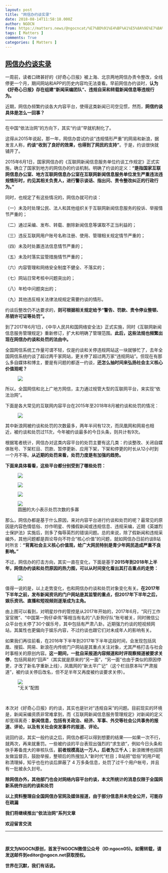 ```yaml
---
layout: post
title: "网信办约谈实录"
date: 2018-08-14T11:58:18.000Z
author: NGOCN
from: https://matters.news/@ngocncat/%E7%BD%91%E4%BF%A1%E5%8A%9E%E7%BA%A6%E8%B0%88%E5%AE%9E%E5%BD%95-bafybeid533fetmry4vrltjbwjvqorwmovz665kvclpshbewykkvqozohdm
tags: [ Matters ]
comments: True
categories: [ Matters ]
---
```

<!--1534247898000-->
[网信办约谈实录](https://matters.news/@ngocncat/%E7%BD%91%E4%BF%A1%E5%8A%9E%E7%BA%A6%E8%B0%88%E5%AE%9E%E5%BD%95-bafybeid533fetmry4vrltjbwjvqorwmovz665kvclpshbewykkvqozohdm)
------

<div>
<p>一周前，读者口碑甚好的《好奇心日报》被上海、北京两地网信办责令整改，全线停更一个月，期间网站和APP的历史内容均无法查看。早前网信办约谈时，<strong>认为《好奇心日报》存在组建“新闻采编团队”、违规自采和转载新闻信息等违规行为。</strong></p><p>近期，网信办频繁约谈各大内容平台，使得这类新闻已司空见惯，然而，<strong>网信约谈具体是怎么一回事？</strong></p><hr><p>在中国“依法治网”的方向下，其实“约谈”早就机制化了。</p><p>这得从2015年说起，那一年，网信办尝试约谈“违规情形严重”的网易和新浪，据发言人称，<strong>约谈“收到了良好的效果，也得到了网民的支持”</strong>。于是，约谈很快就铺开了。</p><p>2015年6月1日，国家网信办的《互联网新闻信息服务单位约谈工作规定》正式实施，确立了国家到地方的网信办的约谈机制。明确了约谈的定义：<strong>“是指国家互联网信息办公室、地方互联网信息办公室在互联网新闻信息服务单位发生严重违法违规情形时，约见其相关负责人，进行警示谈话、指出问、责令整改纠正的行政行为。”</strong></p><p>同时，也规定了有这些情况的，网信办就可约谈：</p><p>（一）未及时处理公民、法人和其他组织关于互联网新闻信息服务的投诉、举报情节严重的；</p><p>（二）通过采编、发布、转载、删除新闻信息等谋取不正当利益的；</p><p>（三）违反互联网用户账号名称注册、使用、管理相关规定情节严重的；</p><p>（四）未及时处置违法信息情节严重的；</p><p>（五）未及时落实监管措施情节严重的；</p><p>（六）内容管理和网络安全制度不健全、不落实的；</p><p>（七）网站日常考核中问题突出的；</p><p>（八）年检中问题突出的；</p><p>（九）其他违反相关法律法规规定需要约谈的情形。</p><p>约谈后整改仍不达要求的，<strong>则可根据相关规定给予“警告、罚款、责令停业整顿、吊销许可证等处罚”。</strong></p><p>到了2017年6月1日，《中华人民共和国网络安全法》正式实施，同时《互联网新闻信息服务管理规定》重新修订，扩大和明确了管理范围。<strong>此后，这些法规也频繁出现在网信办约谈和处罚的法由中。</strong></p><p>全国网信系统工作量可谓不轻，仅是约谈和关停违规网站这一块就够忙了，去年全国网信系统约谈了超过两千家网站，更关停了超过两万家“违规网站”。但现在有那么多自媒体和博主，要是有问题的都逐一约谈，<strong>还怎么抽时间来弘扬社会主义核心价值观呢？</strong></p><figure class="image"><img src="https://matters-server-production.s3-ap-southeast-1.amazonaws.com/embed/8db97d11-c6bf-4026-b935-69f07cc9ce78/c18fd550ce9b6eafb63e43bdf43fb89ab8dfe9a7465a036d3733787c4584a8b9.jpg" referrerpolicy="no-referrer"><figcaption><span></span></figcaption></figure><p>所以，全国网信和北上广地方网信，主力通过规管大型的互联网平台，来实现“依法治网”。</p><p>下面是各大常见的互联网内容平台在2015年至2018年8月被约谈和处罚的情况：</p><figure class="image"><img src="https://matters-server-production.s3-ap-southeast-1.amazonaws.com/embed/fecf7e38-75ac-4c4e-9ccc-c68a0df28d6b/e5785da4beddfaf610da8ce2db4bd1cc2fb563f992bcba4f5841864eed0671ac.jpg" referrerpolicy="no-referrer"><figcaption><span></span></figcaption></figure><p>其中新浪网被约谈和处罚的次数最多，两年半间有12次，而凤凰网和网易也相近，被约谈和处罚过11次，今年被约谈最多的今日头条，则共计有9次。</p><p>根据笔者统计，网信办对这类内容平台的处罚主要有这几类：约谈整改、关闭自媒体账号、下架栏目、罚款、暂停更新、应用下架，下架和停更的时长从12小时到一个月不等。<strong>从近期的处罚来看，处罚力度是有加强的趋势。</strong></p><p><strong>下面来具体看看，这些平台都分别受到了哪些处罚：</strong></p><figure class="image"><img src="https://matters-server-production.s3-ap-southeast-1.amazonaws.com/embed/6145859f-ef17-4c1e-ac09-47c2040f9b67/51abf144f72947e25236b842f93540aba5fa8359114c36fa3d2998498547d996.png" referrerpolicy="no-referrer"><figcaption><span></span></figcaption></figure><figure class="image"><img src="https://matters-server-production.s3-ap-southeast-1.amazonaws.com/embed/0b8fc2a6-bb2c-4944-bcc0-5ce0baf55199/f168016f5550981ae1bd2541662ccac94f0c181c054ce30d393bb0d2433746e8.png" referrerpolicy="no-referrer"><figcaption><span></span></figcaption></figure><figure class="image"><img src="https://matters-server-production.s3-ap-southeast-1.amazonaws.com/embed/00cb0dfa-9d2f-48e9-bb44-017deab22d64/4ce6e39b3a99b5d1790f773adaec77a603413c5d65cae18aba3cbb6afb6141b7.png" referrerpolicy="no-referrer"><figcaption><span></span></figcaption></figure><figure class="image"><img src="https://matters-server-production.s3-ap-southeast-1.amazonaws.com/embed/c3021ec6-c8cc-4095-9bc6-bdec5faa7356/debcfc38dd3f9f8b7701082ad7a658ce303b6318981e96bfbbb86abc7a5024f6.png" referrerpolicy="no-referrer"><figcaption><span>圆圈的大小表示处罚次数的多寡</span></figcaption></figure><p>那么，网信办都是基于什么原因，来对内容平台进行约谈和处罚的呢？最常见的原因是内容色情低俗、炒作明星、传播假新闻或违规信息、违规采编，近期《英雄烈士保护法》实施后，则多了侮辱英烈的错误问题。总的来说，除了假新闻和违规采编外，其他问题都是舆论导向不符合“核心价值”的问题，就如网信办日前约谈B站时所言：<strong>“背离社会主义核心价值观，给广大网民特别是青少年网民造成严重不良影响。”</strong></p><p>不过，网信办的打击方向，其实一直在变化，下面是基于<strong>2015年到2018年上半年，网信办约谈和处罚原因的热力图，可以从时间变化看出其打击重点的走势：</strong></p><figure class="image"><img src="https://matters-server-production.s3-ap-southeast-1.amazonaws.com/embed/e8f32389-d6f2-40b9-a79a-0d01bc14af07/f9d98821f79e97e427f2cb2e9ad3f743df80bfccc794754c85ecf835b2e0fe04.jpg" referrerpolicy="no-referrer"><figcaption><span></span></figcaption></figure><p>值得一说的是，以上走势变化，也和网信办约谈和处罚对象变化有关。<strong>在2017年下半年之前，发布新闻资讯的门户网站是其监管的重点，但2017年下半年之后，娱乐资讯、直播和短视频则逐渐成为主角。</strong></p><p>由上图可以看到，对明星炒作的管控是从2017年开始的，2017年6月，“风行工作室官微”、“中国第一狗仔卓伟”等相当有名的“八卦狗仔队”账号被关，同时微信公众平台也关停了30个娱乐号，其中包括有严肃八卦。近期强力约谈的短视频网站，其属性也更偏向于娱乐内容，不过约谈也跟它们对未成年人的影响有关。</p><p>如果我们再往前看，在2016年下半年到2017年下半年这段时间，会发现包括凤凰、搜狐、网易、新浪在内传统门户网站是其重点关注对象，尤其严格打击与社会时事相关的原创内容。<strong>这一期间，一批自采报道内容频道和时评观察频道被要求关停</strong>，包括网易的“回声”（其实就是原来的“另一面”，“另一面”也由于类似的原因停更，才改了新名字重新上线），凤凰网的“新太平广记”（这个栏目原本叫“严肃报道”，被约谈关停后改名，但不足半年又再度被约谈要求关停）。</p><figure class="image"><img src="https://matters-server-production.s3-ap-southeast-1.amazonaws.com/embed/4f3db339-5837-48f8-b2b3-47aeee51fbe0/47cf45dd307374602244ef631a768eed2779bee0b503fccfe4847e5575b73446.jpg" referrerpolicy="no-referrer"><figcaption><span>“无关”配图</span></figcaption></figure><p><br></p><p>本次对《好奇心日报》的约谈，其实也是针对“违规自采”的问题。目前现实的环境是，新闻采编资质非常难拿到，而《互联网新闻信息服务管理规定》对新闻的定义却宽得离奇：<strong>新闻信息，包括有关政治、经济、军事、外交等社会公共事务的报道、评论，以及有关社会突发事件的报道、评论。</strong></p><p>说回约谈，其实一般约谈之后，网信办都可以得到想要的结果——如果一次不行，就两次，再来就重罚。一些被约谈的平台表现出强烈的“求生欲”，例如今日头条和快手筹备庞大的审核队伍，<strong>前者规模高达一万人，后者为三千人</strong>；新浪微博也招网友做监督员，鼓励举报，整顿后的热搜加入“新时代”栏目；B站把“低俗”的用户昵称清理掉，知乎也在约谈后屏蔽了 4 万多条信息，处罚了过千个用户帐号，并且有一批被永久封号。</p><p><strong>除网信办外，其他部门也会对网络内容平台约谈，本文所统计的消息仅限于全国网新系统作出的约谈和处罚</strong></p><p><strong>以上资料整理自全国网信办官网及媒体报道，由于部分信息并未完全公开，可能存在疏漏</strong></p><p><strong>我们将继续推出“依法治网”系列文章</strong></p><p><strong>欢迎留言交流</strong></p><hr><p><br></p><p><strong>原文为NGOCN原创，首发于NGOCN微信公众号（ID:ngocn05)。如需转载，请发送邮件到editor@ngocn.net获取授权。</strong></p><p><strong>世界在沉默，我们有话说。</strong></p>
</div>
